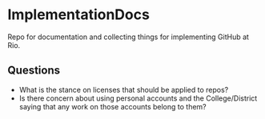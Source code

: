 # ImplementationDocs
Repo for documentation and collecting things for implementing GitHub at Rio.

## Questions
* What is the stance on licenses that should be applied to repos?
* Is there concern about using personal accounts and the College/District saying that any work on those accounts belong to them?
